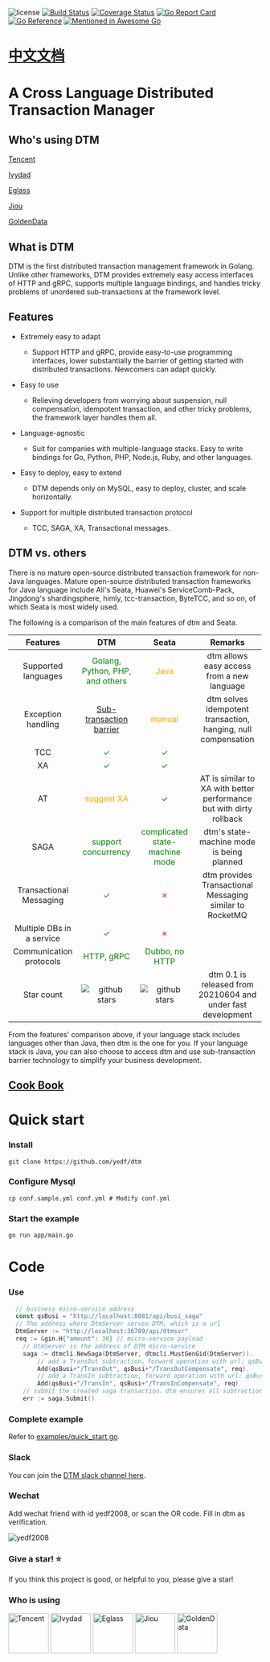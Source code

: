 ![license](https://img.shields.io/github/license/yedf/dtm)
[![Build Status](https://travis-ci.com/yedf/dtm.svg?branch=main)](https://travis-ci.com/yedf/dtm)
[![Coverage Status](https://coveralls.io/repos/github/yedf/dtm/badge.svg?branch=main)](https://coveralls.io/github/yedf/dtm?branch=main)
[![Go Report Card](https://goreportcard.com/badge/github.com/yedf/dtm)](https://goreportcard.com/report/github.com/yedf/dtm)
[![Go Reference](https://pkg.go.dev/badge/github.com/yedf/dtm.svg)](https://pkg.go.dev/github.com/yedf/dtm)
[![Mentioned in Awesome Go](https://awesome.re/mentioned-badge-flat.svg)](https://github.com/avelino/awesome-go#database)

# [中文文档](http://dtm.pub)

# A Cross Language Distributed Transaction Manager

## Who's using DTM

[Tencent](https://www.tencent.com/)

[Ivydad](https://ivydad.com)

[Eglass](https://epeijing.cn)

[Jiou](http://jiou.me)

[GoldenData]()

## What is DTM

DTM is the first distributed transaction management framework in Golang. Unlike other frameworks, DTM provides extremely easy access interfaces of HTTP and gRPC, supports multiple language bindings, and handles tricky problems of unordered sub-transactions at the framework level.

## Features

* Extremely easy to adapt
  - Support HTTP and gRPC, provide easy-to-use programming interfaces, lower substantially the barrier of getting started with distributed transactions. Newcomers can adapt quickly.

* Easy to use
  - Relieving developers from worrying about suspension, null compensation, idempotent transaction, and other tricky problems, the framework layer handles them all.

* Language-agnostic
  - Suit for companies with multiple-language stacks.
    Easy to write bindings for Go, Python, PHP, Node.js, Ruby, and other languages.

* Easy to deploy, easy to extend
  - DTM depends only on MySQL, easy to deploy, cluster, and scale horizontally.

* Support for multiple distributed transaction protocol
  - TCC, SAGA, XA, Transactional messages.

## DTM vs. others

There is no mature open-source distributed transaction framework for non-Java languages.
Mature open-source distributed transaction frameworks for Java language include Ali's Seata, Huawei's ServiceComb-Pack, Jingdong's shardingsphere, himly, tcc-transaction, ByteTCC, and so on, of which Seata is most widely used.

The following is a comparison of the main features of dtm and Seata.


| Features                | DTM                                                                                           | Seata                                                                                            | Remarks                                                             |
| :-----:                 | :----:                                                                                        | :----:                                                                                           | :----:                                                              |
| Supported languages     | <span style="color:green">Golang, Python, PHP,  and others</span>                               | <span style="color:orange">Java</span>                                                           | dtm allows easy access from a new language                            |
| Exception handling      | [Sub-transaction barrier](https://zhuanlan.zhihu.com/p/388444465)                             | <span style="color:orange">manual</span>                                                         | dtm solves idempotent transaction, hanging, null compensation                   |
| TCC                     | <span style="color:green">✓</span>                                                            | <span style="color:green">✓</span>                                                               |                                                                     |
| XA                      | <span style="color:green">✓</span>                                                            | <span style="color:green">✓</span>                                                               |                                                                     |
| AT                      | <span style="color:orange">suggest XA</span>                                                              | <span style="color:green">✓</span>                                                               | AT is similar to XA with better performance but with dirty rollback |
| SAGA                    | <span style="color:green">support concurrency</span>                                                 | <span style="color:green">complicated state-machine mode</span>                                   | dtm's state-machine mode is being planned                         |
| Transactional Messaging | <span style="color:green">✓</span>                                                            | <span style="color:red">✗</span>                                                                 | dtm provides Transactional Messaging similar to RocketMQ               |
| Multiple DBs in a service |<span style="color:green">✓</span>|<span style="color:red">✗</span>||
| Communication protocols | <span style="color:green">HTTP, gRPC</span>                                                   | <span style="color:green">Dubbo, no HTTP</span>                                             |                                                                     |
| Star count              | <img src="https://img.shields.io/github/stars/yedf/dtm.svg?style=social" alt="github stars"/> | <img src="https://img.shields.io/github/stars/seata/seata.svg?style=social" alt="github stars"/> | dtm 0.1 is released from 20210604 and under fast development                    |

From the features' comparison above, if your language stack includes languages other than Java, then dtm is the one for you.
If your language stack is Java, you can also choose to access dtm and use sub-transaction barrier technology to simplify your business development.

## [Cook Book](https://en.dtm.pub)

# Quick start

### Install

`git clone https://github.com/yedf/dtm`

### Configure Mysql

`cp conf.sample.yml conf.yml # Modify conf.yml`

### Start the example
`go run app/main.go`

# Code

### Use
``` go
  // business micro-service address
  const qsBusi = "http://localhost:8081/api/busi_saga"
  // The address where DtmServer serves DTM, which is a url
  DtmServer := "http://localhost:36789/api/dtmsvr"
  req := &gin.H{"amount": 30} // micro-service payload
	// DtmServer is the address of DTM micro-service
	saga := dtmcli.NewSaga(DtmServer, dtmcli.MustGenGid(DtmServer)).
		// add a TransOut subtraction，forward operation with url: qsBusi+"/TransOut", reverse compensation operation with url: qsBusi+"/TransOutCompensate"
		Add(qsBusi+"/TransOut", qsBusi+"/TransOutCompensate", req).
		// add a TransIn subtraction, forward operation with url: qsBusi+"/TransIn", reverse compensation operation with url: qsBusi+"/TransInCompensate"
		Add(qsBusi+"/TransIn", qsBusi+"/TransInCompensate", req)
	// submit the created saga transaction，dtm ensures all subtractions either complete or get revoked
	err := saga.Submit()
```
### Complete example

Refer to [examples/quick_start.go](./examples/quick_start.go).

### Slack

You can join the [DTM slack channel here](https://join.slack.com/t/dtm-w6k9662/shared_invite/zt-vkrph4k1-eFqEFnMkbmlXqfUo5GWHWw).

### Wechat

Add wechat friend with id yedf2008, or scan the OR code. Fill in dtm as verification.

![yedf2008](http://service.ivydad.com/cover/dubbingb6b5e2c0-2d2a-cd59-f7c5-c6b90aceb6f1.jpeg)

### Give a star! ⭐

If you think this project is good, or helpful to you, please give a star!

### Who is using
<div style='vertical-align: middle'>
    <img alt='Tencent' height='80'  src='https://dtm.pub/assets/tencent.4b87bfd8.jpeg'  /img>
    <img alt='Ivydad' height='80'  src='https://www.ivydad.com/_nuxt/img/header-logo.5b3eb96.png'>
    <img alt='Eglass' height='80'  src='https://img.epeijing.cn/official-website/assets/logo.png'>
    <img alt='Jiou' height='80'  src='http://www.siqitech.com.cn/img/logo.3f6c2914.png'>
    <img alt='GoldenData' height='80'  src='https://pic1.zhimg.com/80/v2-dc1d0cef5f7b72be345fc34d768e69e3_1440w.png'>
</div>
